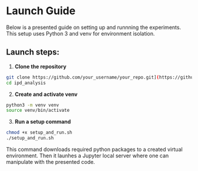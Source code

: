 # Launch Guide

Below is a presented guide on setting up and runnning the experiments.
This setup uses Python 3 and venv for environment isolation.

##  Launch steps:

1. **Clone the repository**

```bash
git clone https://github.com/your_username/your_repo.git](https://github.com/dimitriyechinho22/ipd_analysis.git
cd ipd_analysis
```
2. **Create and activate venv**

```bash
python3 -m venv venv
source venv/bin/activate
```

3. **Run a setup command**

```bash
chmod +x setup_and_run.sh
./setup_and_run.sh
```

This command downloads required python packages to a created virtual environment. Then it launhes a Jupyter local server where one can manipulate with the presented code.
